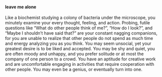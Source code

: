 #### leave me alone
Like a biochemist studying a colony of bacteria under the microscope, you minutely examine your every thought, feeling, and action. Probing, futile questions like “What do other people think of me?”, “How do I look?”, and “Maybe I shouldn’t have said that?” are your constant nagging companions, for you are unable to realize that other people do not spend as much time and energy analyzing you as you think. You may seem unsocial, yet your greatest desire is to be liked and accepted. You may be shy and quiet, you are often moody and unhappy, and you prefer solitude or at most the company of one person to a crowd. You have an aptitude for creative work and are uncomfortable engaging in activities that require cooperation with other people. You may even be a genius, or eventually turn into one.